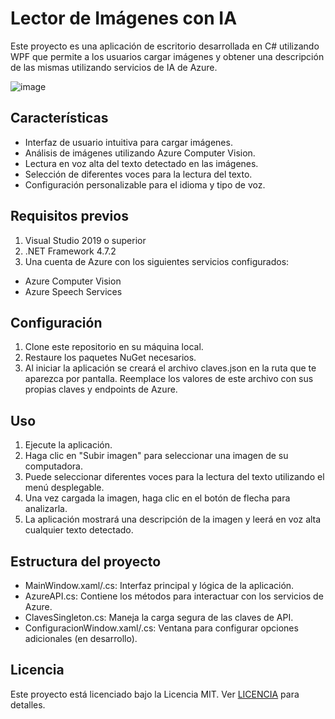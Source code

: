 # Lector de Imágenes con IA
Este proyecto es una aplicación de escritorio desarrollada en C# utilizando WPF que permite a los usuarios cargar imágenes y obtener una descripción de las mismas utilizando servicios de IA de Azure.

![image](https://github.com/user-attachments/assets/0b1083a2-0360-404d-91b4-d7699533a8fb)

## Características
- Interfaz de usuario intuitiva para cargar imágenes.
- Análisis de imágenes utilizando Azure Computer Vision.
- Lectura en voz alta del texto detectado en las imágenes.
- Selección de diferentes voces para la lectura del texto.
- Configuración personalizable para el idioma y tipo de voz.

## Requisitos previos
1. Visual Studio 2019 o superior
2. .NET Framework 4.7.2
3. Una cuenta de Azure con los siguientes servicios configurados:
- Azure Computer Vision
- Azure Speech Services

## Configuración
1. Clone este repositorio en su máquina local.
2. Restaure los paquetes NuGet necesarios.
3. Al iniciar la aplicación se creará el archivo claves.json en la ruta que te aparezca por pantalla.
Reemplace los valores de este archivo con sus propias claves y endpoints de Azure.

## Uso
1. Ejecute la aplicación.
2. Haga clic en "Subir imagen" para seleccionar una imagen de su computadora.
3. Puede seleccionar diferentes voces para la lectura del texto utilizando el menú desplegable.
4. Una vez cargada la imagen, haga clic en el botón de flecha para analizarla.
5. La aplicación mostrará una descripción de la imagen y leerá en voz alta cualquier texto detectado.

## Estructura del proyecto
- MainWindow.xaml/.cs: Interfaz principal y lógica de la aplicación.
- AzureAPI.cs: Contiene los métodos para interactuar con los servicios de Azure.
- ClavesSingleton.cs: Maneja la carga segura de las claves de API.
- ConfiguracionWindow.xaml/.cs: Ventana para configurar opciones adicionales (en desarrollo).

## Licencia
Este proyecto está licenciado bajo la Licencia MIT. Ver [LICENCIA](LICENSE.txt) para detalles.
